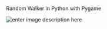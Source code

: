 Random Walker in Python with Pygame


![enter image description here](https://github.com/alifele/Computational-Physics/blob/main/Physical%20Systems/RandomWalker/Images/randomWalker.png?raw=true)
